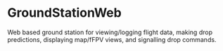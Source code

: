 # GroundStationWeb

Web based ground station for viewing/logging flight data, making drop predictions, displaying map/fFPV views, and signalling drop commands.